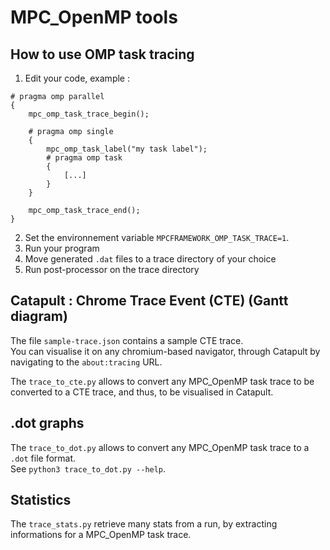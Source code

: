 # MPC_OpenMP tools

## How to use OMP task tracing

1. Edit your code, example :
```
# pragma omp parallel
{
    mpc_omp_task_trace_begin();

    # pragma omp single
    {
        mpc_omp_task_label("my task label");
        # pragma omp task
        {
            [...]
        }
    }

    mpc_omp_task_trace_end();
}
```
2. Set the environnement variable `MPCFRAMEWORK_OMP_TASK_TRACE=1`.
3. Run your program
4. Move generated `.dat` files to a trace directory of your choice
5. Run post-processor on the trace directory

## Catapult : Chrome Trace Event (CTE) (Gantt diagram)
The file `sample-trace.json` contains a sample CTE trace.    
You can visualise it on any chromium-based navigator, through Catapult by navigating to the `about:tracing` URL.

The `trace_to_cte.py` allows to convert any MPC_OpenMP task trace to be converted to a CTE trace, and thus, to be visualised in Catapult.

## .dot graphs
The `trace_to_dot.py` allows to convert any MPC_OpenMP task trace to a `.dot` file format.    
See `python3 trace_to_dot.py --help`.

## Statistics
The `trace_stats.py` retrieve many stats from a run, by extracting informations for a MPC_OpenMP task trace.
